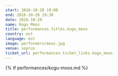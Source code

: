 ```yaml
---
start: 2016-10-20 19:00
end: 2016-10-20 19:30
date: 2016-10-20
name: Kogu Moos
title: performances.titles.kogu_moos
country: est
language: est
image: performers/moos.jpg
venue: soprus
ticket_url: performances.ticket_links.kogu_moos
---
```


{% tf performances/kogu-moos.md %}
